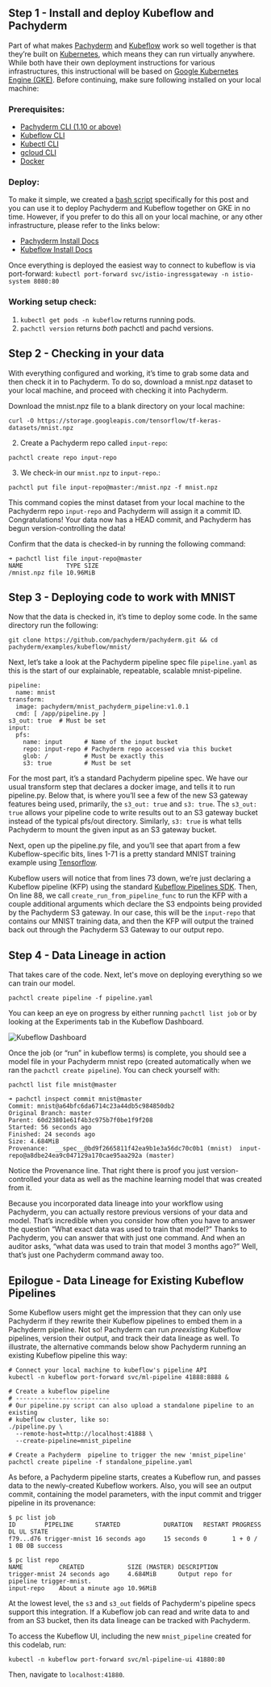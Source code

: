 ## Step 1 - Install and deploy Kubeflow and Pachyderm
Part of what makes [Pachyderm](https://pachyderm.com/) and [Kubeflow](https://www.kubeflow.org/) work so well together is that they’re built on [Kubernetes](https://kubernetes.io/), which means they can run virtually anywhere. While both have their own deployment instructions for various infrastructures, this instructional will be based on [Google Kubernetes Engine (GKE)](https://cloud.google.com/kubernetes-engine/). Before continuing, make sure following installed on your local machine:

### Prerequisites:
- [Pachyderm CLI (1.10 or above)](/getting-started/)
- [Kubeflow CLI](https://www.kubeflow.org/docs/started/getting-started/#installing-command-line-tools) 
- [Kubectl CLI](https://kubernetes.io/docs/tasks/tools/install-kubectl/)
- [gcloud CLI](https://cloud.google.com/sdk/gcloud/)
- [Docker](https://docs.docker.com/install/)

### Deploy:
To make it simple, we created a [bash script](https://github.com/pachyderm/pachyderm/tree/master/examples/kubeflow/mnist/gcp-kubeflow-pachyderm-setup.sh) specifically for this post and you can use it to deploy Pachyderm and Kubeflow together on GKE in no time. However, if you prefer to do this all on your local machine, or any other infrastructure, please refer to the links below:

- [Pachyderm Install Docs](http://docs.pachyderm.com/en/latest/getting_started/local_installation.html)
- [Kubeflow Install Docs](https://www.kubeflow.org/docs/started/getting-started/#installing-kubeflow)

Once everything is deployed the easiest way to connect to kubeflow is via port-forward:
`kubectl port-forward svc/istio-ingressgateway -n istio-system 8080:80`

### Working setup check: 
1. `kubectl get pods -n kubeflow` returns running pods.
2. `pachctl version` returns *both* pachctl and pachd versions.

## Step 2 - Checking in your data
With everything configured and working, it’s time to grab some data and then check it in to Pachyderm. To do so, download a mnist.npz dataset to your local machine, and proceed with checking it into Pachyderm. 

 Download the mnist.npz file to a blank directory on your local machine:

`curl -O https://storage.googleapis.com/tensorflow/tf-keras-datasets/mnist.npz`

2. Create a Pachyderm repo called `input-repo`:

`pachctl create repo input-repo`

3. We check-in our `mnist.npz` to `input-repo`.:

`pachctl put file input-repo@master:/mnist.npz -f mnist.npz`

This command copies the minst dataset from your local machine to the Pachyderm repo `input-repo` and Pachyderm will assign it a commit ID. Congratulations! Your data now has a HEAD commit, and Pachyderm has begun version-controlling the data!

Confirm that the data is checked-in by running the following command:

```
➜ pachctl list file input-repo@master
NAME            TYPE SIZE     
/mnist.npz file 10.96MiB
```

## Step 3 - Deploying code to work with MNIST
Now that the data is checked in, it’s time to deploy some code. In the same directory run the following:

`git clone https://github.com/pachyderm/pachyderm.git && cd pachyderm/examples/kubeflow/mnist/`

Next, let’s take a look at the Pachyderm pipeline spec file `pipeline.yaml` as this is the start of our explainable, repeatable, scalable mnist-pipeline.

```
pipeline:
  name: mnist
transform:
  image: pachyderm/mnist_pachyderm_pipeline:v1.0.1
  cmd: [ /app/pipeline.py ]
s3_out: true  # Must be set
input:
  pfs:
    name: input      # Name of the input bucket
    repo: input-repo # Pachyderm repo accessed via this bucket
    glob: /          # Must be exactly this
    s3: true         # Must be set
```

For the most part, it’s a standard Pachyderm pipeline spec. We have our usual transform step that declares a docker image, and tells it to run pipeline.py. Below that, is where you’ll see a few of the new S3 gateway  features being used, primarily, the `s3_out: true` and `s3: true`. The `s3_out: true` allows your pipeline code to write results out to an S3 gateway bucket instead of the typical pfs/out directory. Similarly, `s3: true` is what tells Pachyderm to mount the given input as an S3 gateway bucket.

Next, open up the pipeline.py file, and you’ll see that apart from a few Kubeflow-specific bits, lines 1-71 is a pretty standard MNIST training example using [Tensorflow](https://www.tensorflow.org/).

<script src="https://gist.github.com/Nick-Harvey/b353659e84e26d33b57a1ea9376ed27a.js"></script>

Kubeflow users will notice that from lines 73 down, we’re just declaring a Kubeflow pipeline (KFP) using the standard [Kubeflow Pipelines SDK](https://www.kubeflow.org/docs/pipelines/sdk/sdk-overview/). Then, On line 88, we call `create_run_from_pipeline_func` to run the KFP with a couple additional arguments which declare the S3 endpoints being provided by the Pachyderm S3 gateway. In our case, this will be the `input-repo` that contains our MNIST training data, and then the KFP will output the trained back out through the Pachyderm S3 Gateway to our output repo.

## Step 4 - Data Lineage in action
That takes care of the code. Next, let's move on deploying everything so we can train our model.

`pachctl create pipeline -f pipeline.yaml`

You can keep an eye on progress by either running `pachctl list job` or by looking at the Experiments tab in the Kubeflow Dashboard.

![Kubeflow Dashboard](/images/Releases/1.10/Kubeflow-Central-Dashboard.jpg)

Once the job (or “run” in kubeflow terms) is complete, you should see a model file in your Pachyderm mnist repo (created automatically when we ran the `pachctl create pipeline`). You can check yourself with:

`pachctl list file mnist@master`

```
➜ pachctl inspect commit mnist@master
Commit: mnist@a64bfc6da6714c23a44db5c984850db2
Original Branch: master
Parent: 60d23801e61f4b3c975b7f0be1f9f208
Started: 56 seconds ago
Finished: 24 seconds ago
Size: 4.684MiB
Provenance:  __spec__@bd9f2665811f42ea9b1e3a56dc70c0b1 (mnist)  input-repo@a8dbe24ea9c047129a170cae95aa292a (master)
```

Notice the Provenance line. That right there is proof you just version-controlled your data as well as the machine learning model that was created from it.

Because you incorporated data lineage into your workflow using Pachyderm, you can actually restore previous versions of your data and model. That’s incredible when you consider how often you have to answer the question “What exact data was used to train that model?” Thanks to Pachyderm, you can answer that with just one command. And when an auditor asks, “what data was used to train that model 3 months ago?” Well, that’s just one Pachyderm command away too.

## Epilogue - Data Lineage for Existing Kubeflow Pipelines

Some Kubeflow users might get the impression that they can only use Pachyderm if they rewrite their Kubeflow pipelines to embed them in a Pachyderm pipeline. Not so! Pachyderm can run *preexisting* Kubeflow pipelines, version their output, and track their data lineage as well. To illustrate, the alternative commands below show Pachyderm running an existing Kubeflow pipeline this way:

```
# Connect your local machine to kubeflow's pipeline API
kubectl -n kubeflow port-forward svc/ml-pipeline 41888:8888 &

# Create a kubeflow pipeline
# --------------------------
# Our pipeline.py script can also upload a standalone pipeline to an existing
# kubeflow cluster, like so:
./pipeline.py \
  --remote-host=http://localhost:41888 \
  --create-pipeline=mnist_pipeline

# Create a Pachyderm  pipeline to trigger the new 'mnist_pipeline'
pachctl create pipeline -f standalone_pipeline.yaml
```

As before, a Pachyderm pipeline starts, creates a Kubeflow run, and passes data to the newly-created Kubeflow workers. Also, you will see an output commit, containing the model parameters, with the input commit and trigger pipeline in its provenance:
```
$ pc list job
ID        PIPELINE      STARTED            DURATION   RESTART PROGRESS  DL UL STATE
f79...d76 trigger-mnist 16 seconds ago     15 seconds 0       1 + 0 / 1 0B 0B success

$ pc list repo
NAME          CREATED            SIZE (MASTER) DESCRIPTION
trigger-mnist 24 seconds ago     4.684MiB      Output repo for pipeline trigger-mnist.
input-repo    About a minute ago 10.96MiB
```

At the lowest level, the `s3` and `s3_out` fields of Pachyderm's pipeline specs support this integration. If a Kubeflow job can read and write data to and from an S3 bucket, then its data lineage can be tracked with Pachyderm.

To access the Kubeflow UI, including the new `mnist_pipeline` created for this codelab, run:
```
kubectl -n kubeflow port-forward svc/ml-pipeline-ui 41880:80
```
Then, navigate to `localhost:41880`.
